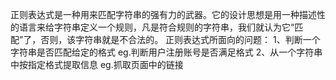   正则表达式是一种用来匹配字符串的强有力的武器。它的设计思想是用一种描述性的语言来给字符串定义一个规则，凡是符合规则的字符串，我们就认为它“匹配”了，否则，该字符串就是不合法的。
  正则表达式所面向的问题：
    1、判断一个字符串是否匹配给定的格式
        eg.判断用户注册账号是否满足格式
    2、从一个字符串中按指定格式提取信息
        eg.抓取页面中的链接

